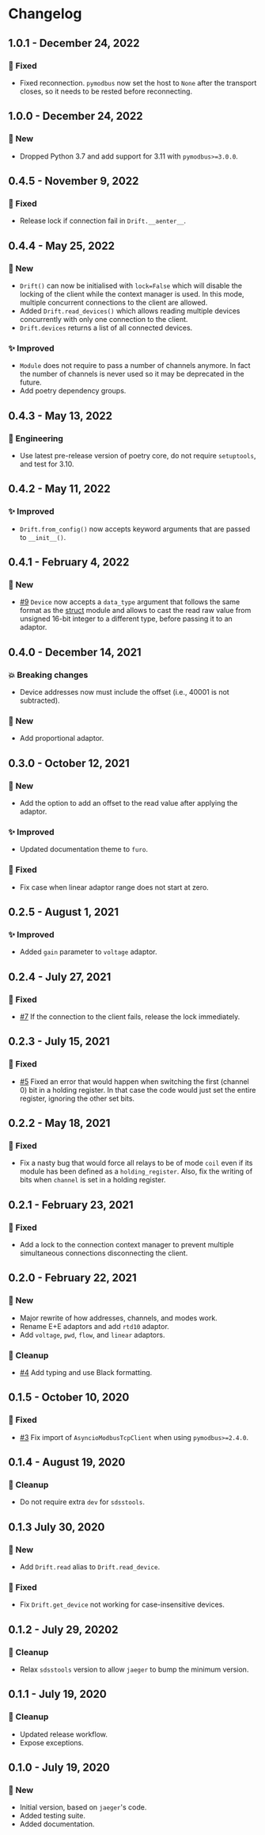 # Changelog

## 1.0.1 - December 24, 2022

### 🔧 Fixed

* Fixed reconnection. `pymodbus` now set the host to `None` after the transport closes, so it needs to be rested before reconnecting.


## 1.0.0 - December 24, 2022

### 🚀 New

* Dropped Python 3.7 and add support for 3.11 with `pymodbus>=3.0.0`.


## 0.4.5 - November 9, 2022

### 🔧 Fixed

* Release lock if connection fail in `Drift.__aenter__`.


## 0.4.4 - May 25, 2022

### 🚀 New

* `Drift()` can now be initialised with `lock=False` which will disable the locking of the client while the context manager is used. In this mode, multiple concurrent connections to the client are allowed.
* Added `Drift.read_devices()` which allows reading multiple devices concurrently with only one connection to the client.
* `Drift.devices` returns a list of all connected devices.

### ✨ Improved

* `Module` does not require to pass a number of channels anymore. In fact the number of channels is never used so it may be deprecated in the future.
* Add poetry dependency groups.


## 0.4.3 - May 13, 2022

### 🎨 Engineering

* Use latest pre-release version of poetry core, do not require `setuptools`, and test for 3.10.


## 0.4.2 - May 11, 2022

### ✨ Improved

* `Drift.from_config()` now accepts keyword arguments that are passed to `__init__()`.


## 0.4.1 - February 4, 2022

### 🚀 New

* [#9](https://github.com/sdss/drift/issues/9) `Device` now accepts a `data_type` argument that follows the same format as the [struct](https://docs.python.org/3/library/struct.html#format-characters) module and allows to cast the read raw value from unsigned 16-bit integer to a different type, before passing it to an adaptor.


## 0.4.0 - December 14, 2021

### 💥 Breaking changes

* Device addresses now must include the offset (i.e., 40001 is not subtracted).

### 🚀 New

* Add proportional adaptor.


## 0.3.0 - October 12, 2021

### 🚀 New

* Add the option to add an offset to the read value after applying the adaptor.

### ✨ Improved

* Updated documentation theme to ``furo``.

### 🔧 Fixed

* Fix case when linear adaptor range does not start at zero.


## 0.2.5 - August 1, 2021

### ✨ Improved

* Added `gain` parameter to `voltage` adaptor.


## 0.2.4 - July 27, 2021

### 🔧 Fixed

* [#7](https://github.com/sdss/drift/issues/7) If the connection to the client fails, release the lock immediately.


## 0.2.3 - July 15, 2021

### 🔧 Fixed

* [#5](https://github.com/sdss/drift/issues/5) Fixed an error that would happen when switching the first (channel 0) bit in a holding register. In that case the code would just set the entire register, ignoring the other set bits.


## 0.2.2 - May 18, 2021

### 🔧 Fixed

* Fix a nasty bug that would force all relays to be of mode `coil` even if its module has been defined as a `holding_register`. Also, fix the writing of bits when `channel` is set in a holding register.


## 0.2.1 - February 23, 2021

### 🔧 Fixed

* Add a lock to the connection context manager to prevent multiple simultaneous connections disconnecting the client.


## 0.2.0 - February 22, 2021

### 🚀 New

* Major rewrite of how addresses, channels, and modes work.
* Rename E+E adaptors and add `rtd10` adaptor.
* Add `voltage`, `pwd`, `flow`, and `linear` adaptors.

### 🔧 Cleanup

* [#4](https://github.com/sdss/drift/issues/4) Add typing and use Black formatting.


## 0.1.5 - October 10, 2020

### 🔧 Fixed

* [#3](https://github.com/sdss/drift/issues/3) Fix import of `AsyncioModbusTcpClient` when using `pymodbus>=2.4.0`.


## 0.1.4 - August 19, 2020

### 🔧 Cleanup

* Do not require extra `dev` for `sdsstools`.


## 0.1.3 July 30, 2020

### 🚀 New

* Add `Drift.read` alias to `Drift.read_device`.

### 🔧 Fixed

* Fix `Drift.get_device` not working for case-insensitive devices.


## 0.1.2 - July 29, 20202

### 🔧 Cleanup

* Relax `sdsstools` version to allow `jaeger` to bump the minimum version.


## 0.1.1 - July 19, 2020

### 🔧 Cleanup

* Updated release workflow.
* Expose exceptions.


## 0.1.0 - July 19, 2020

### 🚀 New

* Initial version, based on `jaeger`'s code.
* Added testing suite.
* Added documentation.
